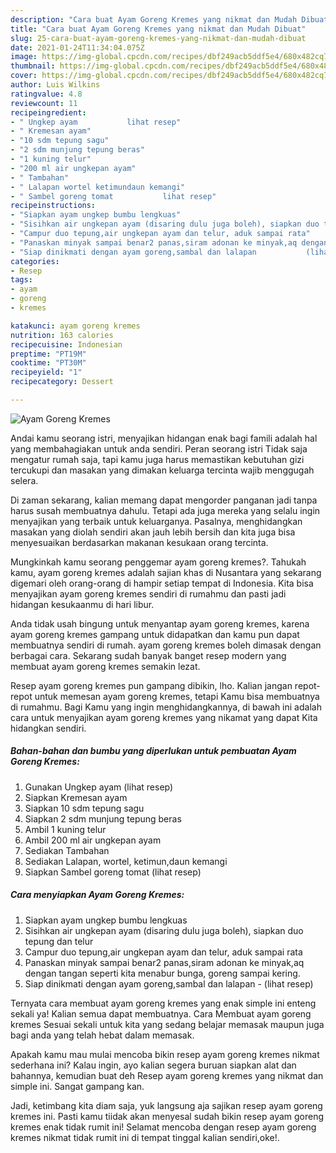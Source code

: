 ```yaml
---
description: "Cara buat Ayam Goreng Kremes yang nikmat dan Mudah Dibuat"
title: "Cara buat Ayam Goreng Kremes yang nikmat dan Mudah Dibuat"
slug: 25-cara-buat-ayam-goreng-kremes-yang-nikmat-dan-mudah-dibuat
date: 2021-01-24T11:34:04.075Z
image: https://img-global.cpcdn.com/recipes/dbf249acb5ddf5e4/680x482cq70/ayam-goreng-kremes-foto-resep-utama.jpg
thumbnail: https://img-global.cpcdn.com/recipes/dbf249acb5ddf5e4/680x482cq70/ayam-goreng-kremes-foto-resep-utama.jpg
cover: https://img-global.cpcdn.com/recipes/dbf249acb5ddf5e4/680x482cq70/ayam-goreng-kremes-foto-resep-utama.jpg
author: Luis Wilkins
ratingvalue: 4.8
reviewcount: 11
recipeingredient:
- " Ungkep ayam           lihat resep"
- " Kremesan ayam"
- "10 sdm tepung sagu"
- "2 sdm munjung tepung beras"
- "1 kuning telur"
- "200 ml air ungkepan ayam"
- " Tambahan"
- " Lalapan wortel ketimundaun kemangi"
- " Sambel goreng tomat           lihat resep"
recipeinstructions:
- "Siapkan ayam ungkep bumbu lengkuas"
- "Sisihkan air ungkepan ayam (disaring dulu juga boleh), siapkan duo tepung dan telur"
- "Campur duo tepung,air ungkepan ayam dan telur, aduk sampai rata"
- "Panaskan minyak sampai benar2 panas,siram adonan ke minyak,aq dengan tangan seperti kita menabur bunga, goreng sampai kering."
- "Siap dinikmati dengan ayam goreng,sambal dan lalapan           (lihat resep)"
categories:
- Resep
tags:
- ayam
- goreng
- kremes

katakunci: ayam goreng kremes 
nutrition: 163 calories
recipecuisine: Indonesian
preptime: "PT19M"
cooktime: "PT30M"
recipeyield: "1"
recipecategory: Dessert

---
```



![Ayam Goreng Kremes](https://img-global.cpcdn.com/recipes/dbf249acb5ddf5e4/680x482cq70/ayam-goreng-kremes-foto-resep-utama.jpg)

Andai kamu seorang istri, menyajikan hidangan enak bagi famili adalah hal yang membahagiakan untuk anda sendiri. Peran seorang istri Tidak saja mengatur rumah saja, tapi kamu juga harus memastikan kebutuhan gizi tercukupi dan masakan yang dimakan keluarga tercinta wajib menggugah selera.

Di zaman  sekarang, kalian memang dapat mengorder panganan jadi tanpa harus susah membuatnya dahulu. Tetapi ada juga mereka yang selalu ingin menyajikan yang terbaik untuk keluarganya. Pasalnya, menghidangkan masakan yang diolah sendiri akan jauh lebih bersih dan kita juga bisa menyesuaikan berdasarkan makanan kesukaan orang tercinta. 



Mungkinkah kamu seorang penggemar ayam goreng kremes?. Tahukah kamu, ayam goreng kremes adalah sajian khas di Nusantara yang sekarang digemari oleh orang-orang di hampir setiap tempat di Indonesia. Kita bisa menyajikan ayam goreng kremes sendiri di rumahmu dan pasti jadi hidangan kesukaanmu di hari libur.

Anda tidak usah bingung untuk menyantap ayam goreng kremes, karena ayam goreng kremes gampang untuk didapatkan dan kamu pun dapat membuatnya sendiri di rumah. ayam goreng kremes boleh dimasak dengan berbagai cara. Sekarang sudah banyak banget resep modern yang membuat ayam goreng kremes semakin lezat.

Resep ayam goreng kremes pun gampang dibikin, lho. Kalian jangan repot-repot untuk memesan ayam goreng kremes, tetapi Kamu bisa membuatnya di rumahmu. Bagi Kamu yang ingin menghidangkannya, di bawah ini adalah cara untuk menyajikan ayam goreng kremes yang nikamat yang dapat Kita hidangkan sendiri.

<!--inarticleads1-->

##### Bahan-bahan dan bumbu yang diperlukan untuk pembuatan Ayam Goreng Kremes:

1. Gunakan  Ungkep ayam           (lihat resep)
1. Siapkan  Kremesan ayam
1. Siapkan 10 sdm tepung sagu
1. Siapkan 2 sdm munjung tepung beras
1. Ambil 1 kuning telur
1. Ambil 200 ml air ungkepan ayam
1. Sediakan  Tambahan
1. Sediakan  Lalapan, wortel, ketimun,daun kemangi
1. Siapkan  Sambel goreng tomat           (lihat resep)




<!--inarticleads2-->

##### Cara menyiapkan Ayam Goreng Kremes:

1. Siapkan ayam ungkep bumbu lengkuas
1. Sisihkan air ungkepan ayam (disaring dulu juga boleh), siapkan duo tepung dan telur
1. Campur duo tepung,air ungkepan ayam dan telur, aduk sampai rata
1. Panaskan minyak sampai benar2 panas,siram adonan ke minyak,aq dengan tangan seperti kita menabur bunga, goreng sampai kering.
1. Siap dinikmati dengan ayam goreng,sambal dan lalapan -           (lihat resep)




Ternyata cara membuat ayam goreng kremes yang enak simple ini enteng sekali ya! Kalian semua dapat membuatnya. Cara Membuat ayam goreng kremes Sesuai sekali untuk kita yang sedang belajar memasak maupun juga bagi anda yang telah hebat dalam memasak.

Apakah kamu mau mulai mencoba bikin resep ayam goreng kremes nikmat sederhana ini? Kalau ingin, ayo kalian segera buruan siapkan alat dan bahannya, kemudian buat deh Resep ayam goreng kremes yang nikmat dan simple ini. Sangat gampang kan. 

Jadi, ketimbang kita diam saja, yuk langsung aja sajikan resep ayam goreng kremes ini. Pasti kamu tiidak akan menyesal sudah bikin resep ayam goreng kremes enak tidak rumit ini! Selamat mencoba dengan resep ayam goreng kremes nikmat tidak rumit ini di tempat tinggal kalian sendiri,oke!.

